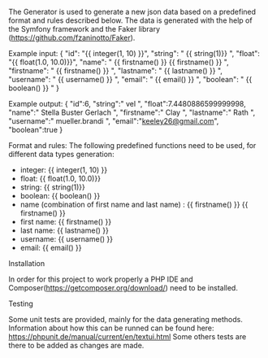 
The Generator is used to generate a new json data based on a predefined format and rules described below. The data is generated with the 
help of the Symfony framework and the Faker library (https://github.com/fzaninotto/Faker).

Example input:
{
  "id": "{{ integer(1, 10) }}",
  "string": " {{ string(<length>1)}} ",
  "float": "{{ float(1.0, 10.0)}}",
  "name": " {{ firstname() }} {{ firstname() }} ",
  "firstname": " {{ firstname() }} ",
  "lastname": " {{ lastname() }} ",
  "username": " {{ username() }} ",
  "email": " {{ email() }} ",
  "boolean": " {{ boolean() }} "
}

Example output:
 {
   "id":6,
   "string":" vel ",
   "float":7.4480886599999998,
   "name":" Stella Buster Gerlach ",
   "firstname":" Clay ",
   "lastname":" Rath ",
   "username":" mueller.brandi ",
   "email":"keeley26@gmail.com",
   "boolean":true
}

Format and rules:
The following predefined functions need to be used, for different data types generation:

- integer: {{ integer(1, 10) }}
- float: {{ float(1.0, 10.0)}}
- string: {{ string(<length>1)}}
- boolean: {{ boolean() }}
- name (combination of first name and last name) : {{ firstname() }} {{ firstname() }} 
- first name: {{ firstname() }}
- last name: {{ lastname() }}
- username: {{ username() }}
- email: {{ email() }}

Installation

In order for this project to work properly a PHP IDE and Composer(https://getcomposer.org/download/) need to be installed.

Testing

Some unit tests are provided, mainly for the data generating methods. Information about how this can be runned can be found here: https://phpunit.de/manual/current/en/textui.html
Some others tests are there to be added as changes are made. 
